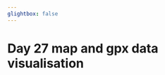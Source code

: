 ```yaml
---
glightbox: false
---
```


# Day 27 map and gpx data visualisation

<style> #map { width: auto; height: 400px; margin: 0;} </style>

<div id="map"></div>

<script> 
var mygpxurl = "/f3/en/assets/gpx/GPX27.gpx";
</script>

<script src="/f3/en/javascripts/mygpx.js"> </script>
